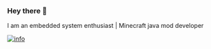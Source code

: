 ### Hey there 👋 
I am an embedded system enthusiast | Minecraft java mod developer 

[![info](https://github-readme-stats.vercel.app/api?username=robcholz&count_private=true&show_icons=true&line_height=20)](https://github.com/anuraghazra/github-readme-stats)
